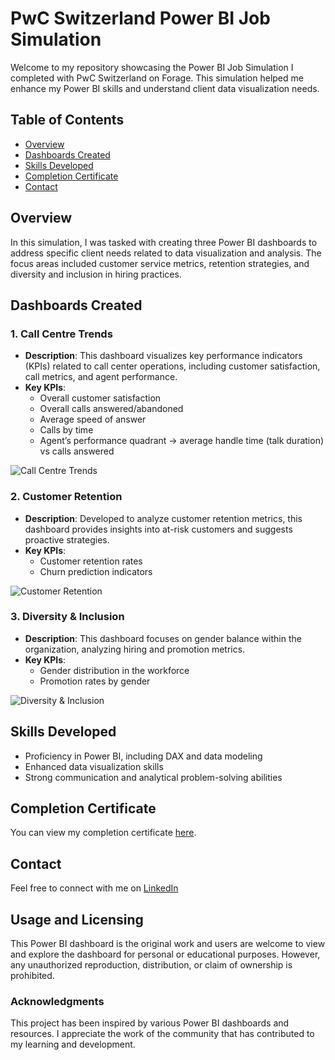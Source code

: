 # PwC Switzerland Power BI Job Simulation

Welcome to my repository showcasing the Power BI Job Simulation I completed with PwC Switzerland on Forage. This simulation helped me enhance my Power BI skills and understand client data visualization needs.

## Table of Contents
- [Overview](#overview)
- [Dashboards Created](#dashboards-created)
- [Skills Developed](#skills-developed)
- [Completion Certificate](#completion-certificate)
- [Contact](#contact)

## Overview

In this simulation, I was tasked with creating three Power BI dashboards to address specific client needs related to data visualization and analysis. The focus areas included customer service metrics, retention strategies, and diversity and inclusion in hiring practices.

## Dashboards Created

### 1. Call Centre Trends
- **Description**: This dashboard visualizes key performance indicators (KPIs) related to call center operations, including customer satisfaction, call metrics, and agent performance.
- **Key KPIs**:
  - Overall customer satisfaction
  - Overall calls answered/abandoned
  - Average speed of answer
  - Calls by time
  - Agent’s performance quadrant -> average handle time (talk duration) vs calls answered

![Call Centre Trends](https://github.com/A-n-j-a-l-i-R-a-w-a-t/Forage-PwC-Power-BI-Internship/blob/main/D1.Call_center_saff_KPI.pbix)

### 2. Customer Retention
- **Description**: Developed to analyze customer retention metrics, this dashboard provides insights into at-risk customers and suggests proactive strategies.
- **Key KPIs**:
  - Customer retention rates
  - Churn prediction indicators

![Customer Retention](https://github.com/A-n-j-a-l-i-R-a-w-a-t/Forage-PwC-Power-BI-Internship/blob/main/D2.Churn_Analysis.pbix)

### 3. Diversity & Inclusion
- **Description**: This dashboard focuses on gender balance within the organization, analyzing hiring and promotion metrics.
- **Key KPIs**:
  - Gender distribution in the workforce
  - Promotion rates by gender

![Diversity & Inclusion](https://github.com/A-n-j-a-l-i-R-a-w-a-t/Forage-PwC-Power-BI-Internship/blob/main/D3.HR_Dashboard.pbix)

## Skills Developed
- Proficiency in Power BI, including DAX and data modeling
- Enhanced data visualization skills
- Strong communication and analytical problem-solving abilities

## Completion Certificate
You can view my completion certificate [here](./completion_certificate.pdf).

## Contact
Feel free to connect with me on [LinkedIn](https://www.linkedin.com/in/anjali-rawat-172617155/)

## Usage and Licensing

This Power BI dashboard is the original work and users are welcome to view and explore the dashboard for personal or educational purposes. However, any unauthorized reproduction, distribution, or claim of ownership is prohibited.

### Acknowledgments
This project has been inspired by various Power BI dashboards and resources. I appreciate the work of the community that has contributed to my learning and development.
